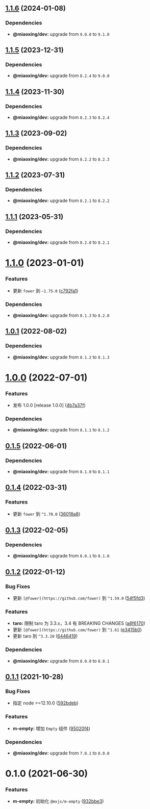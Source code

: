 ## [1.1.6](https://github.com/miaoxing/mxjs-m-empty/compare/v1.1.5...v1.1.6) (2024-01-08)





### Dependencies

* **@miaoxing/dev:** upgrade from `9.0.0` to `9.1.0`

## [1.1.5](https://github.com/miaoxing/mxjs-m-empty/compare/v1.1.4...v1.1.5) (2023-12-31)





### Dependencies

* **@miaoxing/dev:** upgrade from `8.2.4` to `9.0.0`

## [1.1.4](https://github.com/miaoxing/mxjs-m-empty/compare/v1.1.3...v1.1.4) (2023-11-30)





### Dependencies

* **@miaoxing/dev:** upgrade from `8.2.3` to `8.2.4`

## [1.1.3](https://github.com/miaoxing/mxjs-m-empty/compare/v1.1.2...v1.1.3) (2023-09-02)





### Dependencies

* **@miaoxing/dev:** upgrade from `8.2.2` to `8.2.3`

## [1.1.2](https://github.com/miaoxing/mxjs-m-empty/compare/v1.1.1...v1.1.2) (2023-07-31)





### Dependencies

* **@miaoxing/dev:** upgrade from `8.2.1` to `8.2.2`

## [1.1.1](https://github.com/miaoxing/mxjs-m-empty/compare/v1.1.0...v1.1.1) (2023-05-31)





### Dependencies

* **@miaoxing/dev:** upgrade from `8.2.0` to `8.2.1`

# [1.1.0](https://github.com/miaoxing/mxjs-m-empty/compare/v1.0.1...v1.1.0) (2023-01-01)


### Features

* 更新 `fower` 到 `~1.75.0` ([c792fa1](https://github.com/miaoxing/mxjs-m-empty/commit/c792fa178c0e8258747ed9a19f63d676230ccd10))





### Dependencies

* **@miaoxing/dev:** upgrade from `8.1.3` to `8.2.0`

## [1.0.1](https://github.com/miaoxing/mxjs-m-empty/compare/v1.0.0...v1.0.1) (2022-08-02)





### Dependencies

* **@miaoxing/dev:** upgrade from `8.1.2` to `8.1.3`

# [1.0.0](https://github.com/miaoxing/mxjs-m-empty/compare/v0.1.5...v1.0.0) (2022-07-01)


### Features

* 发布 1.0.0 [release 1.0.0] ([4b7a37f](https://github.com/miaoxing/mxjs-m-empty/commit/4b7a37f26e37849f848efa52944875832949bd1f))





### Dependencies

* **@miaoxing/dev:** upgrade from `8.1.1` to `8.1.2`

## [0.1.5](https://github.com/miaoxing/mxjs-m-empty/compare/v0.1.4...v0.1.5) (2022-06-01)





### Dependencies

* **@miaoxing/dev:** upgrade from `8.1.0` to `8.1.1`

## [0.1.4](https://github.com/miaoxing/mxjs-m-empty/compare/v0.1.3...v0.1.4) (2022-03-31)


### Features

* 更新 `fower` 到 `^1.70.0` ([36018a8](https://github.com/miaoxing/mxjs-m-empty/commit/36018a8b7f828675191d9f2ca7d1fff0c7c06c08))

## [0.1.3](https://github.com/miaoxing/mxjs-m-empty/compare/v0.1.2...v0.1.3) (2022-02-05)





### Dependencies

* **@miaoxing/dev:** upgrade from `8.0.1` to `8.1.0`

## [0.1.2](https://github.com/miaoxing/mxjs-m-empty/compare/v0.1.1...v0.1.2) (2022-01-12)


### Bug Fixes

* 更新 `[@fower](https://github.com/fower)` 到 `^1.59.0` ([54f5fd3](https://github.com/miaoxing/mxjs-m-empty/commit/54f5fd37dcb271769e1bfee1fbaae28b42c4cca9))


### Features

* **taro:** 限制 taro 为 3.3.x，3.4 有 BREAKING CHANGES ([a8f6170](https://github.com/miaoxing/mxjs-m-empty/commit/a8f6170bfbb5547d73586992a0066226ae2796ed))
* 更新 `[@fower](https://github.com/fower)` 到 `^1.61` ([e3415b0](https://github.com/miaoxing/mxjs-m-empty/commit/e3415b0450d28bfa11cd6fbcbfb6c7c58da3777a))
* 更新 taro 到 `^3.3.20` ([6446419](https://github.com/miaoxing/mxjs-m-empty/commit/64464194e7677e23997c9c2afd58b1191a92ca7b))





### Dependencies

* **@miaoxing/dev:** upgrade from `8.0.0` to `8.0.1`

## [0.1.1](https://github.com/miaoxing/mxjs-m-empty/compare/v0.1.0...v0.1.1) (2021-10-28)


### Bug Fixes

* 指定 node >=12.10.0 ([592bdeb](https://github.com/miaoxing/mxjs-m-empty/commit/592bdeb11415fe883089966a80ddbefdc973bedc))


### Features

* **m-empty:** 增加 `Empty` 组件 ([95020f4](https://github.com/miaoxing/mxjs-m-empty/commit/95020f4d08b86cc641081127254cdade98a67b91))





### Dependencies

* **@miaoxing/dev:** upgrade from `7.0.1` to `8.0.0`

# 0.1.0 (2021-06-30)


### Features

* **m-empty:** 初始化 `@mxjs/m-empty` ([932bbe3](https://github.com/miaoxing/mxjs-m-empty/commit/932bbe37026caf4bf1fd8e081e9b5943167801a9))
